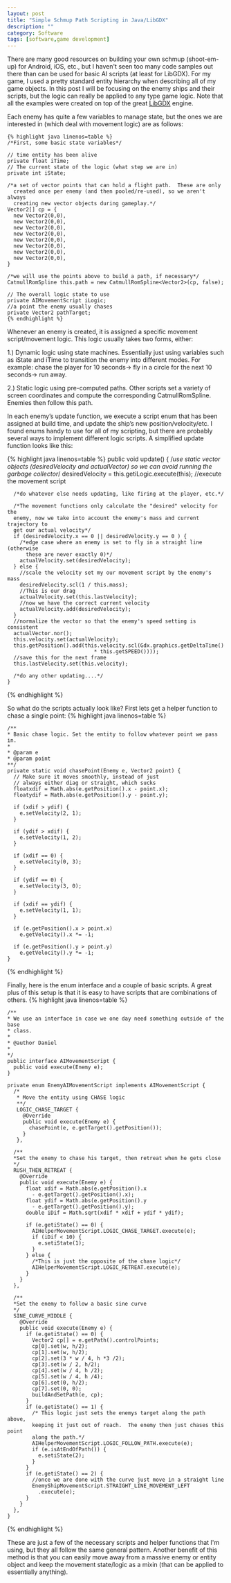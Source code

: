```yaml
---
layout: post
title: "Simple Schmup Path Scripting in Java/LibGDX"
description: ""
category: Software
tags: [software,game development]
---
```

There are many good resources on building your own schmup (shoot-em-up) for Android, iOS, etc., but I haven't seen too many code samples out there than can be used for basic AI scripts (at least for LibGDX).  For my game, I used a pretty standard entity hierarchy when describing all of my game objects.  In this post I will be focusing on the enemy ships and their scripts, but the logic can really be applied to any type game logic.  Note that all the examples were created on top of the great <a href="http://www.libgdx.com">LibGDX</a> engine.

Each enemy has quite a few variables to manage state, but the ones we are interested in (which deal with movement logic) are as follows:

    {% highlight java linenos=table %}
    /*First, some basic state variables*/

    // time entity has been alive
    private float iTime;
    // The current state of the logic (what step we are in)
    private int iState;

    /*a set of vector points that can hold a flight path.  These are only
      created once per enemy (and then pooled/re-used), so we aren't always
      creating new vector objects during gameplay.*/
    Vector2[] cp = {
      new Vector2(0,0),
      new Vector2(0,0),
      new Vector2(0,0),
      new Vector2(0,0),
      new Vector2(0,0),
      new Vector2(0,0),
      new Vector2(0,0),
      new Vector2(0,0),
    }

    /*we will use the points above to build a path, if necessary*/
    CatmullRomSpline this.path = new CatmullRomSpline<Vector2>(cp, false);

    // The overall logic state to use
    private AIMovementScript iLogic;
    //a point the enemy usually chases
    private Vector2 pathTarget;
    {% endhighlight %}

Whenever an enemy is created, it is assigned a specific movement script/movement logic.  This logic usually takes two forms, either:

1.)  Dynamic logic using state machines.  Essentially just using variables such as iState and iTime to transition the enemy into different modes.  For example: chase the player for 10 seconds-> fly in a circle for the next 10 seconds-> run away.

2.)  Static logic using pre-computed paths.  Other scripts set a variety of screen coordinates and compute the corresponding CatmullRomSpline.  Enemies then follow this path.

In each enemy’s update function, we execute a script enum that has been assigned at build time, and update the ship’s new position/velocity/etc.  I found enums handy to use for all of my scripting, but there are probably several ways to implement different logic scripts.  A simplified update function looks like this:

  {% highlight java linenos=table %}
    public void update() {
      /*use static vector objects (desiredVelocity and actualVector) so we can
      avoid running the garbage collector*/
      desiredVelocity = this.getiLogic.execute(this); //execute the movement script

      /*do whatever else needs updating, like firing at the player, etc.*/

      /*The movement functions only calculate the "desired" velocity for the
      enemy, now we take into account the enemy's mass and current trajectory to
      get our actual velocity*/
      if (desiredVelocity.x == 0 || desiredVelocity.y == 0 ) {
        /*edge case where an enemy is set to fly in a straight line (otherwise
          these are never exactly 0)*/
        actualVelocity.set(desiredVelocity);
      } else {
        //scale the velocity set my our movement script by the enemy's mass
        desiredVelocity.scl(1 / this.mass);
        //This is our drag
        actualVelocity.set(this.lastVelocity);
        //now we have the correct current velocity
        actualVelocity.add(desiredVelocity);
      }
      //normalize the vector so that the enemy's speed setting is consistent
      actualVector.nor();
      this.velocity.set(actualVelocity);
      this.getPosition().add(this.velocity.scl(Gdx.graphics.getDeltaTime()
  								* this.getSPEED())));
      //save this for the next frame
      this.lastVelocity.set(this.velocity);

      /*do any other updating....*/
    }
{% endhighlight %}

So what do the scripts actually look like? First lets get a helper function to chase a single point:
{% highlight java linenos=table %}

    /**
    * Basic chase logic. Set the entity to follow whatever point we pass in.
    *
    * @param e
    * @param point
    **/
    private static void chasePoint(Enemy e, Vector2 point) {
      // Make sure it moves smoothly, instead of just
      // always either diag or straight, which sucks
      floatxdif = Math.abs(e.getPosition().x - point.x);
      floatydif = Math.abs(e.getPosition().y - point.y);

      if (xdif > ydif) {
        e.setVelocity(2, 1);
      }

      if (ydif > xdif) {
        e.setVelocity(1, 2);
      }

      if (xdif == 0) {
        e.setVelocity(0, 3);
      }

      if (ydif == 0) {
        e.setVelocity(3, 0);
      }

      if (xdif == ydif) {
        e.setVelocity(1, 1);
      }

      if (e.getPosition().x > point.x)
        e.getVelocity().x *= -1;

      if (e.getPosition().y > point.y)
        e.getVelocity().y *= -1;
    }
{% endhighlight %}


Finally, here is the enum interface and a couple of basic scripts.  A great plus of this setup is that it is easy to have scripts that are combinations of others.
{% highlight java linenos=table %}

    /**
    * We use an interface in case we one day need something outside of the base
    * class.
    *
    * @author Daniel
    *
    */
    public interface AIMovementScript {
      public void execute(Enemy e);
    }

    private enum EnemyAIMovementScript implements AIMovementScript {
      /*
       * Move the entity using CHASE logic
       **/
       LOGIC_CHASE_TARGET {
         @Override
         public void execute(Enemy e) {
           chasePoint(e, e.getTarget().getPosition());
         }
       },

      /**
      *Set the enemy to chase his target, then retreat when he gets close
      */
      RUSH_THEN_RETREAT {
        @Override
        public void execute(Enemy e) {
          float xdif = Math.abs(e.getPosition().x
            - e.getTarget().getPosition().x);
          float ydif = Math.abs(e.getPosition().y
          	- e.getTarget().getPosition().y);
          double iDif = Math.sqrt(xdif * xdif + ydif * ydif);

          if (e.getiState() == 0) {
            AIHelperMovementScript.LOGIC_CHASE_TARGET.execute(e);
            if (iDif < 10) {
              e.setiState(1);
            }
          } else {
            /*This is just the opposite of the chase logic*/
            AIHelperMovementScript.LOGIC_RETREAT.execute(e);
          }
        }
      },

      /**
      *Set the enemy to follow a basic sine curve
      */
      SINE_CURVE_MIDDLE {
        @Override
        public void execute(Enemy e) {
          if (e.getiState() == 0) {
            Vector2 cp[] = e.getPath().controlPoints;
            cp[0].set(w, h/2);
            cp[1].set(w, h/2);
            cp[2].set(3 * w / 4, h *3 /2);
            cp[3].set(w / 2, h/2);
            cp[4].set(w / 4, h /2);
            cp[5].set(w / 4, h /4);
            cp[6].set(0, h/2);
            cp[7].set(0, 0);
            buildAndSetPath(e, cp);
          }
          if (e.getiState() == 1) {
            /* This logic just sets the enemys target along the path above,
            keeping it just out of reach.  The enemy then just chases this point
            along the path.*/
            AIHelperMovementScript.LOGIC_FOLLOW_PATH.execute(e);
            if (e.isAtEndOfPath()) {
              e.setiState(2);
            }
          }
          if (e.getiState() == 2) {
            //once we are done with the curve just move in a straight line
            EnemyShipMovementScript.STRAIGHT_LINE_MOVEMENT_LEFT
              .execute(e);
          }
        }
      },
    }
{% endhighlight %}

These are just a few of the necessary scripts and helper functions that I'm using, but they all follow the same general pattern.  Another benefit of this method is that you can easily move away from a massive enemy or entity object and keep the movement state/logic as a mixin (that can be applied to essentially anything).
